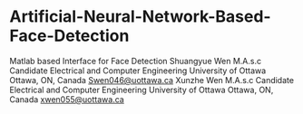 # Artificial-Neural-Network-Based-Face-Detection
Matlab based Interface for Face Detection
Shuangyue Wen
M.A.s.c Candidate
Electrical and Computer Engineering
University of Ottawa
Ottawa, ON, Canada
Swen046@uottawa.ca
Xunzhe Wen
M.A.s.c Candidate
Electrical and Computer Engineering
University of Ottawa
Ottawa, ON, Canada
xwen055@uottawa.ca
